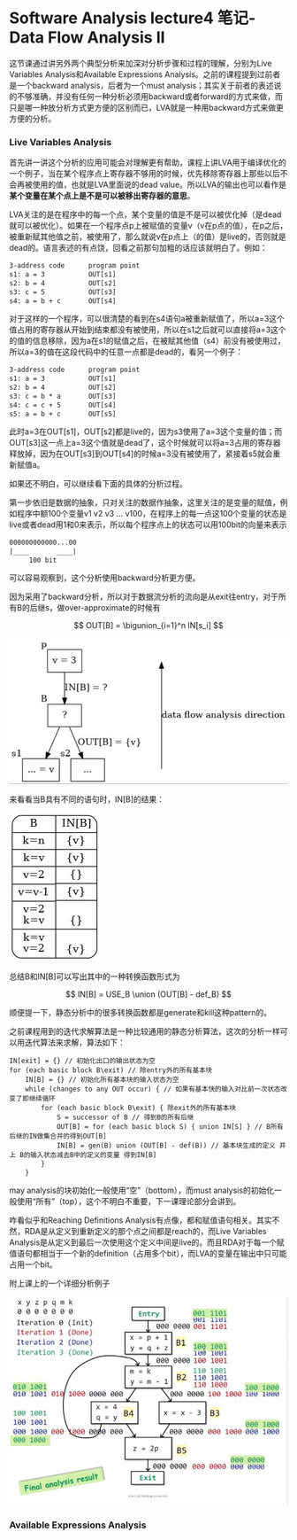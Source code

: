 # Software Analysis lecture4 笔记-Data Flow Analysis II

这节课通过讲另外两个典型分析来加深对分析步骤和过程的理解，分别为Live Variables Analysis和Available Expressions Analysis。之前的课程提到过前者是一个backward analysis，后者为一个must analysis；其实关于前者的表述说的不够准确，并没有任何一种分析必须用backward或者forward的方式来做，而只是哪一种放分析方式更方便的区别而已，LVA就是一种用backward方式来做更方便的分析。

### Live Variables Analysis

首先讲一讲这个分析的应用可能会对理解更有帮助，课程上讲LVA用于编译优化的一个例子，当在某个程序点上寄存器不够用的时候，优先移除寄存器上那些以后不会再被使用的值，也就是LVA里面说的dead value。所以LVA的输出也可以看作是**某个变量在某个点上是不是可以被移出寄存器的意思**。

LVA关注的是在程序中的每一个点，某个变量的值是不是可以被优化掉（是dead就可以被优化）。如果在一个程序点p上被赋值的变量v（v在p点的值），在p之后，被重新赋其他值之前，被使用了，那么就说v在p点上（的值）是live的，否则就是dead的。语言表述的有点饶，回看之前那句加粗的话应该就明白了。例如：

```
3-address code      program point
s1: a = 3           OUT[s1]
s2: b = 4           OUT[s2]
s3: c = 5           OUT[s3]
s4: a = b + c       OUT[s4]
```

对于这样的一个程序，可以很清楚的看到在s4语句a被重新赋值了，所以a=3这个值占用的寄存器从开始到结束都没有被使用，所以在s1之后就可以直接将a=3这个的值的信息移除，因为a在s1的赋值之后，在被赋其他值（s4）前没有被使用过，所以a=3的值在这段代码中的任意一点都是dead的，看另一个例子：

```
3-address code      program point
s1: a = 3           OUT[s1]
s2: b = 4           OUT[s2]
s3: c = b * a       OUT[s3]
s4: c = c + 5       OUT[s4]
s5: a = b + c       OUT[s5]
```

此时a=3在OUT[s1]，OUT[s2]都是live的，因为s3使用了a=3这个变量的值；而OUT[s3]这一点上a=3这个值就是dead了，这个时候就可以将a=3占用的寄存器释放掉，因为在OUT[s3]到OUT[s4]的时候a=3没有被使用了，紧接着s5就会重新赋值a。

如果还不明白，可以继续看下面的具体的分析过程。

第一步依旧是数据的抽象，只对关注的数据作抽象，这里关注的是变量的赋值，例如程序中额100个变量v1 v2 v3 ... v100，在程序上的每一点这100个变量的状态是live或者dead用1和0来表示，所以每个程序点上的状态可以用100bit的向量来表示

```
000000000000...00
|____       ____|
     100 bit
```

可以容易观察到，这个分析使用backward分析更方便。

因为采用了backward分析，所以对于数据流分析的流向是从exit往entry，对于所有B的后继s，做over-approximate的时候有

$$ OUT[B] = \bigunion_{i=1}^n IN[s_i] $$

![](20200505202504.jpg)

来看看当B具有不同的语句时，IN[B]的结果：

![](20200505204023.jpg)

总结B和IN[B]可以写出其中的一种转换函数形式为

$$ IN[B] = USE_B \union (OUT[B] - def_B) $$

顺便提一下，静态分析中的很多转换函数都是generate和kill这种pattern的。

之前课程用到的迭代求解算法是一种比较通用的静态分析算法，这次的分析一样可以用迭代算法来求解，算法如下：

```
IN[exit] = {} // 初始化出口的输出状态为空
for (each basic block B\exit) // 除entry外的所有基本块
    IN[B] = {} // 初始化所有基本块的输入状态为空
    while (changes to any OUT occur) { // 如果有基本快的输入对比前一次状态改变了即继续循环
        for (each basic block B\exit) { 除exit外的所有基本块
            S = successor of B // 得到B的所有后继
            OUT[B] = for (each basic block S) { union IN[S] } // B所有后继的IN做集合并的得到OUT[B]
            IN[B] = gen(B) union (OUT[B] - def(B)) // 基本块生成的定义 并上 B的输入状态减去B中的定义的变量 得到IN[B]
        }
    }
```

may analysis的块初始化一般使用“空”（bottom），而must analysis的初始化一般使用“所有”（top），这个不明白不重要，下一课理论部分会讲到。

咋看似乎和Reaching Definitions Analysis有点像，都和赋值语句相关。其实不然，RDA是从定义到重新定义的那个点之间都是reach的，而Live Variables Analysis是从定义到最后一次使用这个定义中间是live的。而且RDA对于每一个赋值语句都相当于一个新的definition（占用多个bit），而LVA的变量在输出中只可能占用一个bit。

附上课上的一个详细分析例子

![](20200505211545.jpg)
### Available Expressions Analysis
